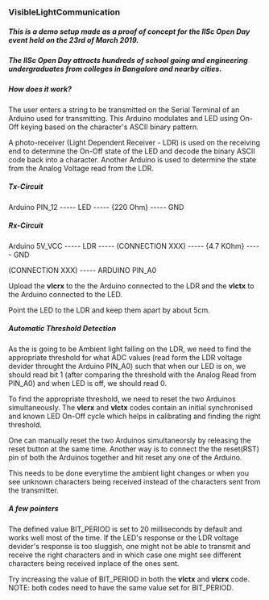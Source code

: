### VisibleLightCommunication

##### This is a demo setup made as a proof of concept for the IISc Open Day event held on the 23rd of March 2019.
##### The IISc Open Day attracts hundreds of school going and engineering undergraduates from colleges in Bangalore and nearby cities.

##### How does it work?
The user enters a string to be transmitted on the Serial Terminal of an Arduino used for transmitting.
This Arduino modulates and LED using On-Off keying based on the character's ASCII binary pattern.

A photo-receiver (Light Dependent Receiver - LDR) is used on the receiving end to determine the On-Off state of the LED and decode the binary ASCII code back into a character. Another Arduino is used to determine the state from the Analog Voltage read from the LDR.

##### Tx-Circuit
Arduino PIN_12 ----- LED ----- {220 Ohm} ----- GND

##### Rx-Circuit
Arduino 5V_VCC ----- LDR ----- (CONNECTION XXX) ----- {4.7 KOhm} ----- GND

(CONNECTION XXX) ----- ARDUINO PIN_A0


Upload the **vlcrx** to the the Arduino connected to the LDR and the **vlctx** to the Arduino connected to the LED.

Point the LED to the LDR and keep them apart by about 5cm.

##### Automatic Threshold Detection
As the is going to be Ambient light falling on the LDR, we need to find the appropriate threshold for what ADC values (read form the LDR voltage devider throught the Arduino PIN_A0) such that when our LED is on, we should read bit 1 (after comparing the threshold with the Analog Read from PIN_A0) and when LED is off, we should read 0.

To find the appropriate threshold, we need to reset the two Arduinos simultaneously. The **vlcrx** and **vlctx** codes contain an initial synchronised and known LED On-Off cycle which helps in calibrating and finding the right threshold. 

One can manually reset the two Arduinos simultaneorsly by releasing the reset button at the same time.
Another way is to connect the the reset(RST) pin of both the Arduinos together and hit reset any one of the Arduino.

This needs to be done everytime the ambient light changes or when you see unknown characters being received instead of the characters sent from the transmitter.

##### A few pointers

The defined value BIT_PERIOD is set to 20 milliseconds by default and works well most of the time. If the LED's response or the LDR voltage devider's response is too sluggish, one might not be able to transmit and receive the right characters and in which case one might see different characters being received inplace of the ones sent.

Try increasing the value of BIT_PERIOD in both the **vlctx** and **vlcrx** code. NOTE: both codes need to have the same value set for BIT_PERIOD.

